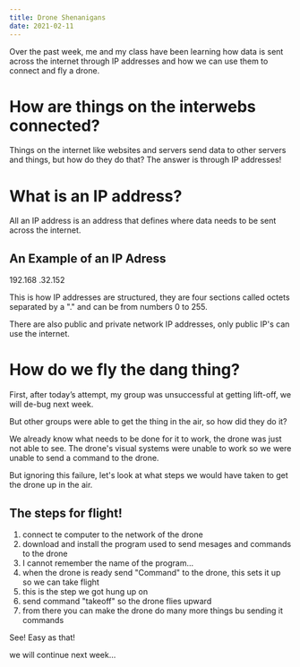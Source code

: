 ```yaml
---
title: Drone Shenanigans
date: 2021-02-11
---
```


Over the past week, me and my class have been learning how data is sent across the internet through IP addresses and how we can use them to connect and fly a drone.



# How are things on the interwebs connected?

Things on the internet like websites and servers send data to other servers and things, but how do they do that?
The answer is through IP addresses!

# What is an IP address?
All an IP address is an address that defines where data needs to be sent across the internet.

## An Example of an IP Adress
  
192.168 .32.152

This is how IP addresses are structured, they are four sections called octets separated by a "." and can be from numbers 0 to 255. 

There are also public and private network IP addresses, only public IP's can use the internet.

# How do we fly the dang thing?

First, after today’s attempt, my group was unsuccessful at getting lift-off, we will de-bug next week.

But other groups were able to get the thing in the air, so how did they do it?

We already know what needs to be done for it to work, the drone was just not able to see. The drone's visual systems were unable to work so we were unable to send a command to the drone. 

But ignoring this failure, let's look at what steps we would have taken to get the drone up in the air.

## The steps for flight!

1. connect te computer to the network of the drone
1. download and install the program used to send mesages and commands to the drone
  1. I cannot remember the name of the program...
1. when the drone is ready send "Command" to the drone, this sets it up so we can take flight
  1. this is the step we got hung up on
1. send command "takeoff" so the drone flies upward
1. from there you can make the drone do many more things bu sending it commands

See! Easy as that!

we will continue next week...



